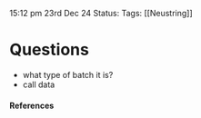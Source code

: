 15:12 pm 23rd Dec 24
Status:
Tags: [[Neustring]]


# Questions

- what type of batch it is?
- call data 














#### References

